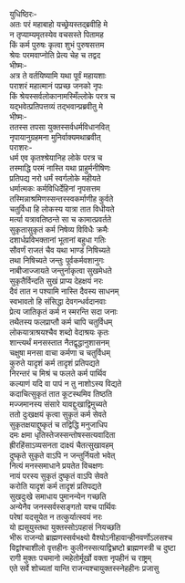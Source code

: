 युधिष्ठिरः-   
अतः परं महाबाहो यच्छ्रेयस्तद्ब्रवीहि मे  
न तृप्याम्यमृतस्येव वचसस्ते पितामह  
किं कर्म पुरुषः कृत्वा शुभं पुरुषसत्तम  
श्रेयः परमवाप्नोति प्रेत्य चेह च तद्वद  
भीष्मः-   
अत्र ते वर्तयिष्यामि यथा पूर्वं महायशाः  
पराशरं महात्मानं पप्रच्छ जनको नृपः  
किं श्रेयस्सर्वलोकानामस्मिँल्लोके परत्र च  
यद्भवेत्प्रतिपत्तव्यं तद्भवान्प्रब्रवीतु मे  
भीष्मः-  
ततस्स तपसा युक्तस्सर्वधर्मविधानवित्  
नृपायानुग्रहमना मुनिर्वाक्यमथाब्रवीत्  
पराशरः-   
धर्म एव कृतश्श्रेयानिह लोके परत्र च  
तस्माद्धि परमं नास्ति यथा प्राहुर्मनीषिणः  
प्रतिपद्य नरो धर्मं स्वर्गलोके महीयते  
धर्मात्मकः कर्मविधिर्देहिनां नृपसत्तम  
तस्मिन्नाश्रमिणस्सन्तस्स्वकर्माणीह कुर्वते  
चतुर्विधा हि लोकस्य यात्रा तात विधीयते  
मर्त्या यत्रावतिष्ठन्ते सा च कामात्प्रवर्तते  
सुकृतासुकृतं कर्म निषेव्य विविधैः क्रमैः  
दशार्धप्रविभक्तानां भूतानां बहुधा गतिः  
सौवर्णं राजतं चैव यथा भाण्डं निषिच्यते  
तथा निषिच्यते जन्तुः पूर्वकर्मवशानुगः  
नाबीजाज्जायते जन्तुर्नाकृत्वा सुखमेधते  
सुकृतैर्विन्दति सुखं प्राप्य देहक्षयं नरः  
दैवं तात न पश्यामि नास्ति दैवस्य साधनम्  
स्वभावतो हि संसिद्धा देवगन्धर्वदानवाः  
प्रेत्य जातिकृतं कर्म न स्मरन्ति सदा जनाः  
तथैतस्य फलप्राप्तौ कर्म चापि चतुर्विधम्  
लोकयात्राश्रयश्चैव शब्दो वेदाश्रयः कृतः  
शान्त्यर्थं मनसस्तात नैतद्वृद्धानुशासनम्  
चक्षुषा मनसा वाचा कर्मणा च चतुर्विधम्  
कुरुते यादृशं कर्म तादृशं प्रतिपद्यते  
निरन्तरं च मिश्रं च फलते कर्म पार्थिव  
कल्याणं यदि वा पापं न तु नाशोऽस्य विद्यते  
कदाचित्सुकृतं तात कूटस्थमिव तिष्ठति  
मज्जमानस्य संसारे यावद्दुःखाद्विमुच्यते  
ततो दुःखक्षयं कृत्वा सुकृतं कर्म सेवते  
सुकृतक्षयाद्दुष्कृतं च तद्विद्धि मनुजाधिप  
दमः क्षमा धृतिस्तेजस्सन्तोषस्सत्यवादिता  
ह्रीरहिंसाऽव्यसनता दाक्ष्यं चैतत्सुखावहम्  
दुष्कृते सुकृते वाऽपि न जन्तुर्नियतो भवेत्  
नित्यं मनस्समाधाने प्रयतेत विचक्षणः  
नायं परस्य सुकृतं दुष्कृतं वाऽपि सेवते  
करोति यादृशं कर्म तादृशं प्रतिपद्यते  
सुखदुःखे समाधाय पुमानन्येन गच्छति  
अन्येनैव जनस्सर्वस्सङ्गतो यश्च पार्थिवः  
परेषां यदसूयेत न तत्कुर्यात्स्वयं नरः  
यो ह्यसूयुस्तथा युक्तस्सोऽपहासं नियच्छति  
भीरू राजन्यो ब्राह्मणस्सर्वभक्ष्यो वैश्योऽनीहावान्हीनवर्णोऽलसश्च  
विद्वांश्चाशीलो वृत्तहीनः कुलीनस्सत्याद्विभ्रष्टो ब्राह्मणस्त्री च दुष्टा  
रागी मुक्तः पचमानो त्महेतोर्मूर्खो वक्ता नृपहीनं च राष्ट्रम्  
एते सर्वे शोच्यतां यान्ति राजन्यश्चायुक्तस्स्नेहहीनः प्रजासु   

